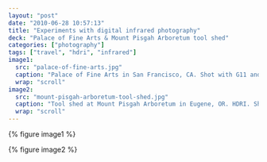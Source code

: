 ```yaml
---
layout: "post"
date: "2010-06-28 10:57:13"
title: "Experiments with digital infrared photography"
deck: "Palace of Fine Arts & Mount Pisgah Arboretum tool shed"
categories: ["photography"]
tags: ["travel", "hdri", "infrared"]
image1:
  src: "palace-of-fine-arts.jpg"
  caption: "Palace of Fine Arts in San Francisco, CA. Shot with G11 and infrared filter."
  wrap: "scroll"
image2:
  src: "mount-pisgah-arboretum-tool-shed.jpg"
  caption: "Tool shed at Mount Pisgah Arboretum in Eugene, OR. HDRI. Shot with G11 infrared conversion."
  wrap: "scroll"
---
```


{% figure image1 %}

{% figure image2 %}

